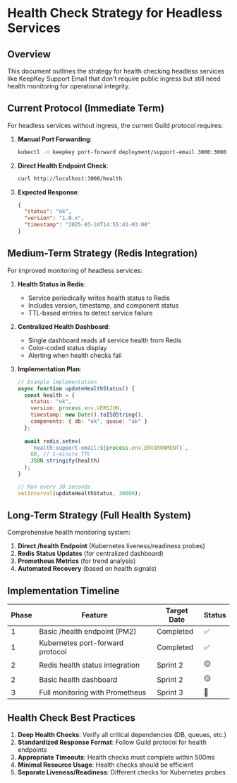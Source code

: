 # Health Check Strategy for Headless Services

## Overview

This document outlines the strategy for health checking headless services like KeepKey Support Email that don't require public ingress but still need health monitoring for operational integrity.

## Current Protocol (Immediate Term)

For headless services without ingress, the current Guild protocol requires:

1. **Manual Port Forwarding**: 
   ```bash
   kubectl -n keepkey port-forward deployment/support-email 3000:3000
   ```

2. **Direct Health Endpoint Check**:
   ```bash
   curl http://localhost:3000/health
   ```

3. **Expected Response**:
   ```json
   {
     "status": "ok",
     "version": "1.0.x",
     "timestamp": "2025-03-24T14:55:41-03:00"
   }
   ```

## Medium-Term Strategy (Redis Integration)

For improved monitoring of headless services:

1. **Health Status in Redis**:
   - Service periodically writes health status to Redis
   - Includes version, timestamp, and component status
   - TTL-based entries to detect service failure

2. **Centralized Health Dashboard**:
   - Single dashboard reads all service health from Redis
   - Color-coded status display
   - Alerting when health checks fail

3. **Implementation Plan**:
   ```javascript
   // Example implementation
   async function updateHealthStatus() {
     const health = {
       status: "ok", 
       version: process.env.VERSION,
       timestamp: new Date().toISOString(),
       components: { db: "ok", queue: "ok" }
     };
     
     await redis.setex(
       `health:support-email:${process.env.ENVIRONMENT}`, 
       60, // 1-minute TTL
       JSON.stringify(health)
     );
   }
   
   // Run every 30 seconds
   setInterval(updateHealthStatus, 30000);
   ```

## Long-Term Strategy (Full Health System)

Comprehensive health monitoring system:

1. **Direct /health Endpoint** (Kubernetes liveness/readiness probes)
2. **Redis Status Updates** (for centralized dashboard)
3. **Prometheus Metrics** (for trend analysis)
4. **Automated Recovery** (based on health signals)

## Implementation Timeline

| Phase | Feature | Target Date | Status |
|-------|---------|-------------|--------|
| 1 | Basic /health endpoint (PM2) | Completed | ✅ |
| 1 | Kubernetes port-forward protocol | Completed | ✅ |
| 2 | Redis health status integration | Sprint 2 | 🟡 |
| 2 | Basic health dashboard | Sprint 2 | 🟡 |
| 3 | Full monitoring with Prometheus | Sprint 3 | 🔴 |

## Health Check Best Practices

1. **Deep Health Checks**: Verify all critical dependencies (DB, queues, etc.)
2. **Standardized Response Format**: Follow Guild protocol for health endpoints
3. **Appropriate Timeouts**: Health checks must complete within 500ms
4. **Minimal Resource Usage**: Health checks should be efficient
5. **Separate Liveness/Readiness**: Different checks for Kubernetes probes
